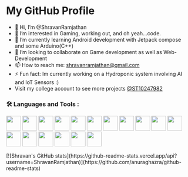 # My GitHub Profile
- 👋 Hi, I’m @ShravanRamjathan
- 👀 I’m interested in Gaming, working out, and oh yeah...code.
- 🌱 I’m currently learning Android development with Jetpack compose and some Arduino(C++)
- 💞️ I’m looking to collaborate on Game development as well as Web-Development
- 📫 How to reach me: shravanramjathan@gmail.com  
- ⚡ Fun fact: Im currently working on a Hydroponic system involving AI and IoT Sensors :)
- Visit my college account to see more projects [@ST10247982](https://github.com/st10247982)
### :hammer_and_wrench: Languages and Tools :
<p align="left">
  <img src="https://cdn.jsdelivr.net/gh/devicons/devicon@latest/icons/android/android-plain.svg" height="40" />
  <img src="https://cdn.jsdelivr.net/gh/devicons/devicon@latest/icons/arduino/arduino-original-wordmark.svg" height="40" />
  <img src="https://cdn.jsdelivr.net/gh/devicons/devicon@latest/icons/azure/azure-original.svg" height="40" />
  <img src="https://cdn.jsdelivr.net/gh/devicons/devicon@latest/icons/csharp/csharp-original.svg" height="40" />
  <img src="https://cdn.jsdelivr.net/gh/devicons/devicon@latest/icons/figma/figma-original.svg" height="40" />
  <img src="https://cdn.jsdelivr.net/gh/devicons/devicon@latest/icons/gradle/gradle-original.svg" height="40" />
  <img src="https://cdn.jsdelivr.net/gh/devicons/devicon@latest/icons/java/java-original-wordmark.svg" height="40" />
  <img src="https://cdn.jsdelivr.net/gh/devicons/devicon@latest/icons/jetpackcompose/jetpackcompose-original-wordmark.svg" height="40" />
  <img src="https://cdn.jsdelivr.net/gh/devicons/devicon@latest/icons/firebase/firebase-original.svg" height = "40"/>          
  <img src="https://cdn.jsdelivr.net/gh/devicons/devicon@latest/icons/kotlin/kotlin-original-wordmark.svg" height="40" />
  <img src="https://cdn.jsdelivr.net/gh/devicons/devicon@latest/icons/mysql/mysql-original-wordmark.svg" height="40" />
  <img src="https://cdn.jsdelivr.net/gh/devicons/devicon@latest/icons/nuget/nuget-original-wordmark.svg" height="40" />
  <img src="https://cdn.jsdelivr.net/gh/devicons/devicon@latest/icons/oracle/oracle-original.svg" height="40" />
  <img src="https://cdn.jsdelivr.net/gh/devicons/devicon@latest/icons/postman/postman-original-wordmark.svg" height="40" />
  <img src="https://cdn.jsdelivr.net/gh/devicons/devicon@latest/icons/python/python-original.svg" height="40" />
  <img src="https://cdn.jsdelivr.net/gh/devicons/devicon@latest/icons/sqldeveloper/sqldeveloper-original.svg" height="40" />
  <img src="https://cdn.jsdelivr.net/gh/devicons/devicon@latest/icons/unity/unity-original-wordmark.svg" height="40" />
</p>
[![Shravan's GitHub stats](https://github-readme-stats.vercel.app/api?username=ShravanRamjathan)](https://github.com/anuraghazra/github-readme-stats)
